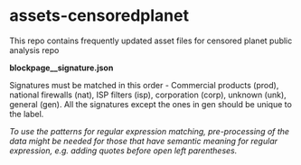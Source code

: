 # assets-censoredplanet
This repo contains frequently updated asset files for censored planet public analysis repo

**blockpage__signature.json**

Signatures must be matched in this order - Commercial products (prod), national firewalls (nat), ISP filters (isp), corporation (corp), unknown (unk), general (gen).
All the signatures except the ones in gen should be unique to the label. 

*To use the patterns for regular expression matching, pre-processing of the data might be needed for those that have semantic meaning for regular expression, e.g. adding quotes before open left parentheses.*

